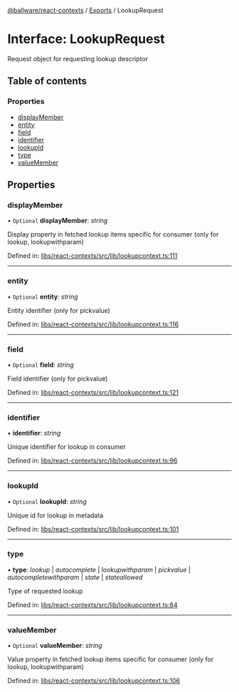 [@ballware/react-contexts](../README.md) / [Exports](../modules.md) / LookupRequest

# Interface: LookupRequest

Request object for requesting lookup descriptor

## Table of contents

### Properties

- [displayMember](lookuprequest.md#displaymember)
- [entity](lookuprequest.md#entity)
- [field](lookuprequest.md#field)
- [identifier](lookuprequest.md#identifier)
- [lookupId](lookuprequest.md#lookupid)
- [type](lookuprequest.md#type)
- [valueMember](lookuprequest.md#valuemember)

## Properties

### displayMember

• `Optional` **displayMember**: *string*

Display property in fetched lookup items specific for consumer (only for lookup, lookupwithparam)

Defined in: [libs/react-contexts/src/lib/lookupcontext.ts:111](https://github.com/ballware/ballware-client/blob/61bbbf8/libs/react-contexts/src/lib/lookupcontext.ts#L111)

___

### entity

• `Optional` **entity**: *string*

Entity identifier (only for pickvalue)

Defined in: [libs/react-contexts/src/lib/lookupcontext.ts:116](https://github.com/ballware/ballware-client/blob/61bbbf8/libs/react-contexts/src/lib/lookupcontext.ts#L116)

___

### field

• `Optional` **field**: *string*

Field identifier (only for pickvalue)

Defined in: [libs/react-contexts/src/lib/lookupcontext.ts:121](https://github.com/ballware/ballware-client/blob/61bbbf8/libs/react-contexts/src/lib/lookupcontext.ts#L121)

___

### identifier

• **identifier**: *string*

Unique identifier for lookup in consumer

Defined in: [libs/react-contexts/src/lib/lookupcontext.ts:96](https://github.com/ballware/ballware-client/blob/61bbbf8/libs/react-contexts/src/lib/lookupcontext.ts#L96)

___

### lookupId

• `Optional` **lookupId**: *string*

Unique id for lookup  in metadata

Defined in: [libs/react-contexts/src/lib/lookupcontext.ts:101](https://github.com/ballware/ballware-client/blob/61bbbf8/libs/react-contexts/src/lib/lookupcontext.ts#L101)

___

### type

• **type**: *lookup* \| *autocomplete* \| *lookupwithparam* \| *pickvalue* \| *autocompletewithparam* \| *state* \| *stateallowed*

Type of requested lookup

Defined in: [libs/react-contexts/src/lib/lookupcontext.ts:84](https://github.com/ballware/ballware-client/blob/61bbbf8/libs/react-contexts/src/lib/lookupcontext.ts#L84)

___

### valueMember

• `Optional` **valueMember**: *string*

Value property in fetched lookup items specific for consumer (only for lookup, lookupwithparam)

Defined in: [libs/react-contexts/src/lib/lookupcontext.ts:106](https://github.com/ballware/ballware-client/blob/61bbbf8/libs/react-contexts/src/lib/lookupcontext.ts#L106)
